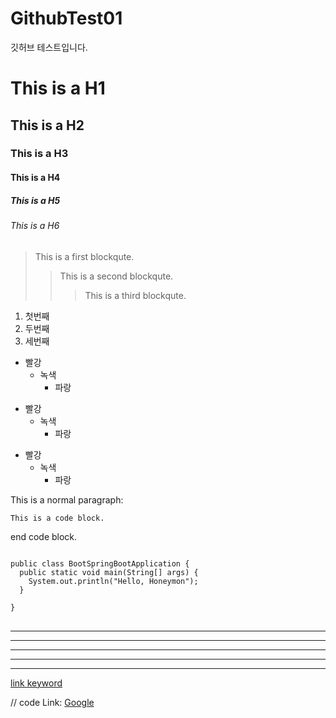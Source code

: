 # GithubTest01
깃허브 테스트입니다.

# This is a H1
## This is a H2
### This is a H3
#### This is a H4
##### This is a H5
###### This is a H6



> This is a first blockqute.
>	> This is a second blockqute.
>	>	> This is a third blockqute.


1. 첫번째
2. 두번째
3. 세번째


* 빨강
  * 녹색
    * 파랑

+ 빨강
  + 녹색
    + 파랑

- 빨강
  - 녹색
    - 파랑


This is a normal paragraph:

    This is a code block.  
    
end code block.

<pre>
<code>
public class BootSpringBootApplication {
  public static void main(String[] args) {
    System.out.println("Hello, Honeymon");
  }

}
</code>
</pre>





* * *

***

*****

- - -

---------------------------------------


[link keyword][id]

[id]: URL "Optional Title here"

// code
Link: [Google][googlelink]

[googlelink]: https://google.com "Go google"

